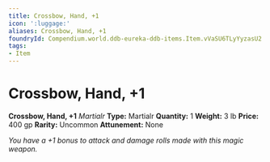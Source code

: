 ```yaml
---
title: Crossbow, Hand, +1
icon: ':luggage:'
aliases: Crossbow, Hand, +1
foundryId: Compendium.world.ddb-eureka-ddb-items.Item.vVaSU6TLyYyzasU2
tags:
- Item
---
```


# Crossbow, Hand, +1

**Crossbow, Hand, +1**
_Martialr_
**Type:** Martialr
**Quantity:** 1
**Weight:** 3 lb
**Price:** 400 gp
**Rarity:** Uncommon
**Attunement:** None

*You have a +1 bonus to attack and damage rolls made with this magic weapon.*
